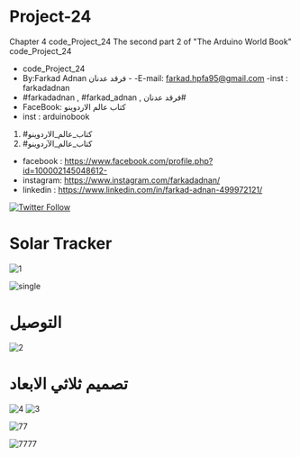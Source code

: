 # Project-24
Chapter 4 code_Project_24 The second part 2 of "The Arduino World Book" code_Project_24
- code_Project_24
-  By:Farkad Adnan فرقد عدنان - 
 -E-mail: farkad.hpfa95@gmail.com 
-inst : farkadadnan 
- #farkadadnan , #farkad_adnan , فرقد عدنان# 
- FaceBook: كتاب عالم الاردوينو 
- inst : arduinobook
1. #كتاب_عالم_الاردوينو
2. #كتاب_عالم_الآردوينو

* facebook : https://www.facebook.com/profile.php?id=100002145048612-
* instagram:  https://www.instagram.com/farkadadnan/
* linkedin : https://www.linkedin.com/in/farkad-adnan-499972121/

 <p>
 <a href='https://mobile.twitter.com/farkadadnan'>
        <img alt="Twitter Follow" src="https://img.shields.io/twitter/follow/farkadadnan?label=%40farkadadnan&style=social" alt='Twitter' align="center"/>
    </a>
</p>

# Solar Tracker 

![1](https://user-images.githubusercontent.com/35774039/165189992-157f5041-7a59-476a-8fe4-b0d4b202f016.JPG)

![single](https://user-images.githubusercontent.com/35774039/165190050-0a665dd7-efde-406e-95fb-b22993c735ef.png)

# التوصيل 
![2](https://user-images.githubusercontent.com/35774039/165214622-3d4f02de-6ca8-419d-af31-e0af4c12498c.JPG)

# تصميم ثلاثي الابعاد

![4](https://user-images.githubusercontent.com/35774039/165214674-8469a85e-8336-4bd6-a517-0a6748defb91.JPG)
![3](https://user-images.githubusercontent.com/35774039/165214678-0f9498da-dc4d-46b5-b80f-c99cf4fd8fb9.JPG)


![77](https://user-images.githubusercontent.com/35774039/165410389-c8edbd92-05a4-4aa5-bca2-08de20dbe66d.JPG)

![7777](https://user-images.githubusercontent.com/35774039/165410394-4cafcdd1-e330-42d3-b79e-1005339e93df.JPG)


